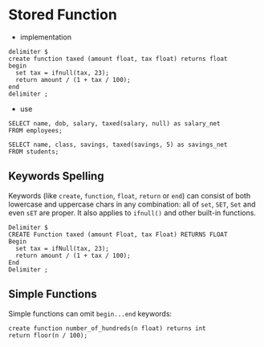 # Stored Function

* implementation

```
delimiter $
create function taxed (amount float, tax float) returns float
begin
  set tax = ifnull(tax, 23);
  return amount / (1 + tax / 100);
end
delimiter ;
```

* use

```
SELECT name, dob, salary, taxed(salary, null) as salary_net
FROM employees;
```

```
SELECT name, class, savings, taxed(savings, 5) as savings_net
FROM students;
```

## Keywords Spelling

Keywords (like `create`, `function`, `float`, `return` or `end`) can consist of both lowercase and uppercase chars in any combination: all of `set`, `SET`, `Set` and even `sET` are proper. It also applies to `ifnull()` and other built-in functions.

```
Delimiter $
CREATE Function taxed (amount Float, tax Float) RETURNS FLOAT
Begin
  set tax = ifNull(tax, 23);
  return amount / (1 + tax / 100);
End
Delimiter ;
```

## Simple Functions

Simple functions can omit `begin...end` keywords:

```
create function number_of_hundreds(n float) returns int
return floor(n / 100);
```